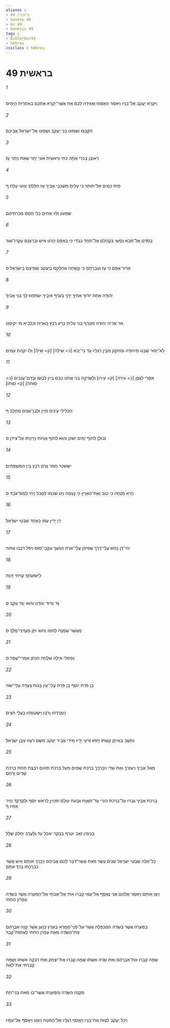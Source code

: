 ```yaml
---
aliases : 
- בראשית 49
- Genèse 49
- Gn 49
- Genesis 49
tags : 
- Bible/Gn/49
- hébreu
cssclass : hébreu
---
```


# בראשית 49

###### 1
וַיִּקְרָא יַעֲקֹב אֶל־בָּנָיו וַיֹּאמֶר הֵאָסְפוּ וְאַגִּידָה לָכֶם אֵת אֲשֶׁר־יִקְרָא אֶתְכֶם בְּאַחֲרִית הַיָּמִים׃
###### 2
הִקָּבְצוּ וְשִׁמְעוּ בְּנֵי יַעֲקֹב וְשִׁמְעוּ אֶל־יִשְׂרָאֵל אֲבִיכֶם׃
###### 3
רְאוּבֵן בְּכֹרִי אַתָּה כֹּחִי וְרֵאשִׁית אֹונִי יֶתֶר שְׂאֵת וְיֶתֶר עָז׃
###### 4
פַּחַז כַּמַּיִם אַל־תֹּותַר כִּי עָלִיתָ מִשְׁכְּבֵי אָבִיךָ אָז חִלַּלְתָּ יְצוּעִי עָלָה׃ ף
###### 5
שִׁמְעֹון וְלֵוִי אַחִים כְּלֵי חָמָס מְכֵרֹתֵיהֶם׃
###### 6
בְּסֹדָם אַל־תָּבֹא נַפְשִׁי בִּקְהָלָם אַל־תֵּחַד כְּבֹדִי כִּי בְאַפָּם הָרְגוּ אִישׁ וּבִרְצֹנָם עִקְּרוּ־שֹׁור׃
###### 7
אָרוּר אַפָּם כִּי עָז וְעֶבְרָתָם כִּי קָשָׁתָה אֲחַלְּקֵם בְּיַעֲקֹב וַאֲפִיצֵם בְּיִשְׂרָאֵל׃ ס
###### 8
יְהוּדָה אַתָּה יֹודוּךָ אַחֶיךָ יָדְךָ בְּעֹרֶף אֹיְבֶיךָ יִשְׁתַּחֲוּוּ לְךָ בְּנֵי אָבִיךָ׃
###### 9
גּוּר אַרְיֵה יְהוּדָה מִטֶּרֶף בְּנִי עָלִיתָ כָּרַע רָבַץ כְּאַרְיֵה וּכְלָבִיא מִי יְקִימֶנּוּ׃
###### 10
לֹא־יָסוּר שֵׁבֶט מִיהוּדָה וּמְחֹקֵק מִבֵּין רַגְלָיו עַד כִּי־יָבֹא [כ= שִׁילֹה] [ק= שִׁילֹו] וְלֹו יִקְּהַת עַמִּים׃
###### 11
אֹסְרִי לַגֶּפֶן [כ= עִירֹה] [ק= עִירֹו] וְלַשֹּׂרֵקָה בְּנִי אֲתֹנֹו כִּבֵּס בַּיַּיִן לְבֻשֹׁו וּבְדַם־עֲנָבִים [כ= סוּתֹה] [ק= סוּתֹו]׃
###### 12
חַכְלִילִי עֵינַיִם מִיָּיִן וּלְבֶן־שִׁנַּיִם מֵחָלָב׃ ף
###### 13
זְבוּלֻן לְחֹוף יַמִּים יִשְׁכֹּן וְהוּא לְחֹוף אֳנִיֹּות וְיַרְכָתֹו עַל־צִידֹן׃ ס
###### 14
יִשָּׂשכָר חֲמֹר גָּרֶם רֹבֵץ בֵּין הַמִּשְׁפְּתָיִם׃
###### 15
וַיַּרְא מְנֻחָה כִּי טֹוב וְאֶת־הָאָרֶץ כִּי נָעֵמָה וַיֵּט שִׁכְמֹו לִסְבֹּל וַיְהִי לְמַס־עֹבֵד׃ ס
###### 16
דָּן יָדִין עַמֹּו כְּאַחַד שִׁבְטֵי יִשְׂרָאֵל׃
###### 17
יְהִי־דָן נָחָשׁ עֲלֵי־דֶרֶךְ שְׁפִיפֹן עֲלֵי־אֹרַח הַנֹּשֵׁךְ עִקְּבֵי־סוּס וַיִּפֹּל רֹכְבֹו אָחֹור׃
###### 18
לִישׁוּעָתְךָ קִוִּיתִי יְהוָה׃
###### 19
גָּד גְּדוּד יְגוּדֶנּוּ וְהוּא יָגֻד עָקֵב׃ ס
###### 20
מֵאָשֵׁר שְׁמֵנָה לַחְמֹו וְהוּא יִתֵּן מַעֲדַנֵּי־מֶלֶךְ׃ ס
###### 21
נַפְתָּלִי אַיָּלָה שְׁלֻחָה הַנֹּתֵן אִמְרֵי־שָׁפֶר׃ ס
###### 22
בֵּן פֹּרָת יֹוסֵף בֵּן פֹּרָת עֲלֵי־עָיִן בָּנֹות צָעֲדָה עֲלֵי־שׁוּר׃
###### 23
וַיְמָרֲרֻהוּ וָרֹבּוּ וַיִּשְׂטְמֻהוּ בַּעֲלֵי חִצִּים׃
###### 24
וַתֵּשֶׁב בְּאֵיתָן קַשְׁתֹּו וַיָּפֹזּוּ זְרֹעֵי יָדָיו מִידֵי אֲבִיר יַעֲקֹב מִשָּׁם רֹעֶה אֶבֶן יִשְׂרָאֵל׃
###### 25
מֵאֵל אָבִיךָ וְיַעְזְרֶךָּ וְאֵת שַׁדַּי וִיבָרְךֶךָּ בִּרְכֹת שָׁמַיִם מֵעָל בִּרְכֹת תְּהֹום רֹבֶצֶת תָּחַת בִּרְכֹת שָׁדַיִם וָרָחַם׃
###### 26
בִּרְכֹת אָבִיךָ גָּבְרוּ עַל־בִּרְכֹת הֹורַי עַד־תַּאֲוַת גִּבְעֹת עֹולָם תִּהְיֶיןָ לְרֹאשׁ יֹוסֵף וּלְקָדְקֹד נְזִיר אֶחָיו׃ ף
###### 27
בִּנְיָמִין זְאֵב יִטְרָף בַּבֹּקֶר יֹאכַל עַד וְלָעֶרֶב יְחַלֵּק שָׁלָל׃
###### 28
כָּל־אֵלֶּה שִׁבְטֵי יִשְׂרָאֵל שְׁנֵים עָשָׂר וְזֹאת אֲשֶׁר־דִּבֶּר לָהֶם אֲבִיהֶם וַיְבָרֶךְ אֹותָם אִישׁ אֲשֶׁר כְּבִרְכָתֹו בֵּרַךְ אֹתָם׃
###### 29
וַיְצַו אֹותָם וַיֹּאמֶר אֲלֵהֶם אֲנִי נֶאֱסָף אֶל־עַמִּי קִבְרוּ אֹתִי אֶל־אֲבֹתָי אֶל־הַמְּעָרָה אֲשֶׁר בִּשְׂדֵה עֶפְרֹון הַחִתִּי׃
###### 30
בַּמְּעָרָה אֲשֶׁר בִּשְׂדֵה הַמַּכְפֵּלָה אֲשֶׁר עַל־פְּנֵי־מַמְרֵא בְּאֶרֶץ כְּנָעַן אֲשֶׁר קָנָה אַבְרָהָם אֶת־הַשָּׂדֶה מֵאֵת עֶפְרֹן הַחִתִּי לַאֲחֻזַּת־קָבֶר׃
###### 31
שָׁמָּה קָבְרוּ אֶת־אַבְרָהָם וְאֵת שָׂרָה אִשְׁתֹּו שָׁמָּה קָבְרוּ אֶת־יִצְחָק וְאֵת רִבְקָה אִשְׁתֹּו וְשָׁמָּה קָבַרְתִּי אֶת־לֵאָה׃
###### 32
מִקְנֵה הַשָּׂדֶה וְהַמְּעָרָה אֲשֶׁר־בֹּו מֵאֵת בְּנֵי־חֵת׃
###### 33
וַיְכַל יַעֲקֹב לְצַוֹּת אֶת־בָּנָיו וַיֶּאֱסֹף רַגְלָיו אֶל־הַמִּטָּה וַיִּגְוַע וַיֵּאָסֶף אֶל־עַמָּיו׃
